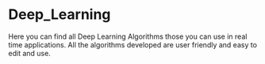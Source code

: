 # Deep_Learning
 Here you can find all Deep Learning Algorithms those you can use in real time applications. All the algorithms developed are user friendly and easy to edit and use.

